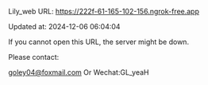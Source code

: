 Lily_web URL: https://222f-61-165-102-156.ngrok-free.app

Updated at: 2024-12-06 06:04:04

If you cannot open this URL, the server might be down.

Please contact: 

goley04@foxmail.com Or Wechat:GL_yeaH